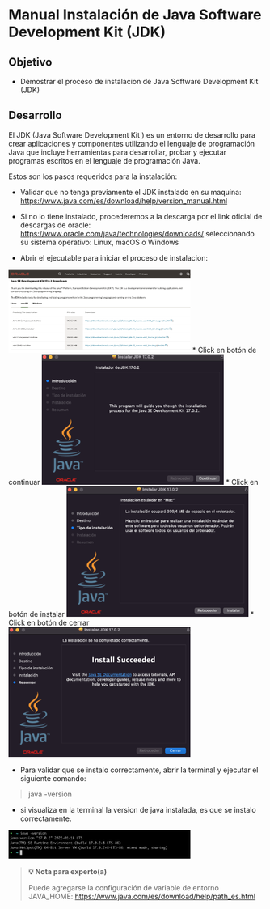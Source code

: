 # Manual Instalación de Java Software Development Kit (JDK)

## Objetivo

* Demostrar el proceso de instalacion de Java Software Development Kit (JDK)

## Desarrollo



El JDK (Java Software Development Kit ) es un entorno de desarrollo para crear aplicaciones y componentes utilizando el lenguaje de programación Java que incluye herramientas para desarrollar, probar y ejecutar programas escritos en el lenguaje de programación Java.

Estos son los pasos requeridos para la instalación:

* Validar que no tenga previamente el JDK instalado en su maquina: https://www.java.com/es/download/help/version_manual.html
  
* Si no lo tiene instalado, procederemos a la descarga por el link oficial de descargas de oracle: https://www.oracle.com/java/technologies/downloads/ seleccionando su sistema operativo: Linux, macOS o Windows
* Abrir el ejecutable para iniciar el proceso de instalacion:

<img src="assets/descargaJDK.png" width="360">  
* Click en botón de continuar
<img src="assets/instalacion_paso1.png"  width="360"> 
* Click en botón de instalar
<img src="assets/instalacion_paso2.png"width="360"> 
* Click en botón de cerrar
<img src="assets/instalacion_paso3.png" width="360"> 

* Para validar que se instalo correctamente, abrir la terminal y ejecutar el siguiente comando: 
>java -version
* si visualiza en la terminal la version de java instalada, es que se instalo correctamente.
<img src="assets/instalacion_paso4.png" width="360"> 



>**💡 Nota para experto(a)**
> 
> Puede agregarse la configuración de variable de entorno JAVA_HOME: https://www.java.com/es/download/help/path_es.html

